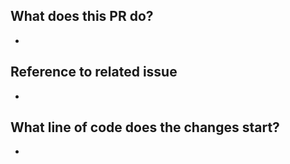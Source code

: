 ## What does this PR do?
-
## Reference to related issue
-
## What line of code does the changes start?
-
